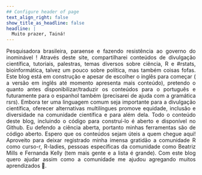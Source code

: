 ```yaml
---
## Configure header of page
text_align_right: false
show_title_as_headline: false
headline: |
  Muito prazer, Tainá!
---
```


<!-- this is a subheadline -->
<div style="text-align: justify"> Pesquisadora brasileira, paraense e fazendo resistência ao governo do inominável ! Através deste site, compartilharei conteúdos de divulgação científica, tutoriais, palestras, temas diversos sobre ciência, R e #rstats, bioinformática, talvez um pouco sobre política, mas também coisas fofas. Este blog está em construção e apesar de escolher o inglês para começar ( a versão em inglês até momento apresenta mais conteúdo), pretendo o quanto antes disponibilizar/traduzir os conteúdos para o português 
 e futuramente para o espanhol também (precisarei de ajuda com a gramática rsrs). Embora ter uma linguagem comum seja importante para a divulgação científica, oferecer alternativas multilíngues promove equidade, inclusão e diversidade na comunidade científica e para além dela. Todo o conteúdo deste blog, incluindo o código para construí-lo é aberto e disponível no Github. Eu defendo a ciência aberta, portanto minhas ferramentas são de código aberto. Espero que os conteúdos sejam úteis a quem chegue aqui! Aproveito para deixar registrado minha imensa gratidão a comunidade R como curso-r, R-ladies, pessoas específicas da comunidade como Beatriz Mills e Fernanda Kelly (tem mais gente e a lista é grande).  Com este blog quero ajudar assim como a comunidade me ajudou agregando muitos aprendizados 💜.</div> 

         
